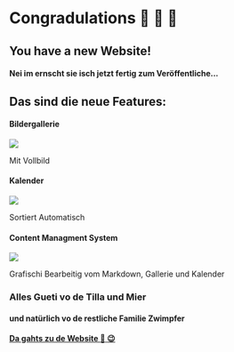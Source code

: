 # Congradulations :tada: :confetti_ball: :tada:

## You have a new Website!

#### Nei im ernscht sie isch jetzt fertig zum Veröffentliche...

## Das sind die neue Features:

#### Bildergallerie

![](https://screenshotscdn.firefoxusercontent.com/images/a4185928-7a0e-46c2-bde6-86e45a75d6d5.png)

Mit Vollbild

#### Kalender

![](https://screenshotscdn.firefoxusercontent.com/images/ce58c4bc-28ea-40d7-ba66-3801be8cd8c0.png)

Sortiert Automatisch

#### Content Managment System

![](https://screenshotscdn.firefoxusercontent.com/images/ada7e168-c058-462b-aa7d-81233e19ecf6.png)

Grafischi Bearbeitig vom Markdown, Gallerie und Kalender

### Alles Gueti vo de Tilla und Mier

#### und natürlich vo de restliche Familie Zwimpfer

#### [Da gahts zu de Website :rocket: :wink:](http://givemeareason-official.netlify.com/)
